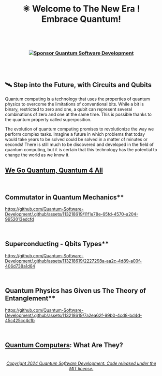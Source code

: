 <br>

# <p align="center"> ⚛︎ Welcome to The New Era ! Embrace Quantum!

<br><br>

### <p align="center">   [![Sponsor Quantum Software Development](https://img.shields.io/badge/Sponsor-Quantum%20Software%20Development-brightgreen?logo=GitHub)](https://github.com/sponsors/Quantum-Software-Development)

<br><br>


## 🛰️ Step into the Future, with Circuits and Qubits 

Quantum computing is a technology that uses the properties of quantum physics to overcome the limitations of conventional bits. While a bit is binary, restricted to zero and one, a qubit can represent several combinations of zero and one at the same time. This is possible thanks to the quantum property called superposition.

The evolution of quantum computing promises to revolutionize the way we perform complex tasks. Imagine a future in which problems that today would take years to be solved could be solved in a matter of minutes or seconds! There is still much to be discovered and developed in the field of quantum computing, but it is certain that this technology has the potential to change the world as we know it.<br>


## [We Go Quantum, Quantum 4 All](https://github.com/Quantum-Software-Development/.github/assets/113218619/0b823838-b3fc-406d-8608-4a3f9d3215e6)

<br>

## Commutator in Quantum Mechanics** 

https://github.com/Quantum-Software-Development/.github/assets/113218619/11f1e78e-65fd-4570-a204-9952013edcfd

<br>

## Superconducting - Qbits Types**

https://github.com/Quantum-Software-Development/.github/assets/113218619/2227298a-aa2c-4d89-a00f-406d738a1d64

<br>


## Quantum Physics has Given us The Theory of Entanglement**
https://github.com/Quantum-Software-Development/.github/assets/113218619/7a2ea62f-99b0-4cd8-bd4d-45c425cc4c1b



<br>

## [Quantum Computers](https://www.ibm.com/topics/quantum-computing): What Are They?

#

###### <p align="center"> [Copyright 2024 Quantum Software Development. Code released under the MIT license.](https://github.com/Quantum-Software-Development/.github/blob/0ba3e5689fd1f18bf5ea0c9a990e56ae1674869e/LICENSE)












